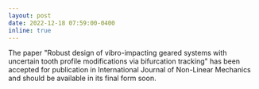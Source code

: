 ```yaml
---
layout: post
date: 2022-12-18 07:59:00-0400
inline: true
---
```


The paper "Robust design of vibro-impacting geared systems with uncertain tooth profile modifications via bifurcation tracking" has been accepted for publication in International Journal of Non-Linear Mechanics and should be available in its final form soon.
